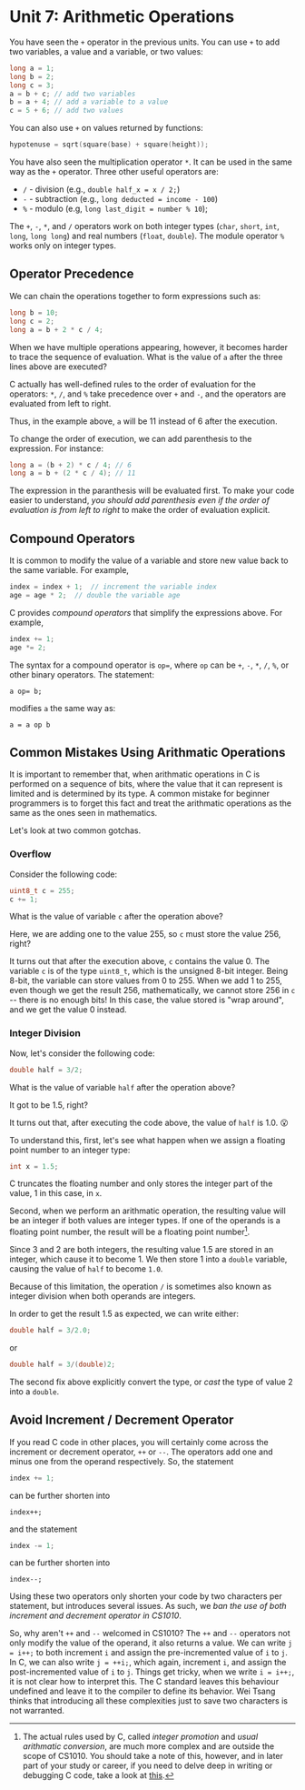 # Unit 7: Arithmetic Operations

You have seen the `+` operator in the previous units.  You can use `+` to add two variables, a value and a variable, or two values:

```C
long a = 1;
long b = 2;
long c = 3;
a = b + c; // add two variables
b = a + 4; // add a variable to a value
c = 5 + 6; // add two values
```

You can also use `+` on values returned by functions:

```C
hypotenuse = sqrt(square(base) + square(height));
```

You have also seen the multiplication operator `*`.  It can be used in the same way as the `+` operator.  Three other useful operators are:

- `/` - division (e.g., `double half_x = x / 2;`)
- `-` - subtraction (e.g., `long deducted = income - 100`)
- `%` - modulo (e.g, `long last_digit = number % 10`);

The `+`, `-`, `*`, and `/` operators work on both integer types (`char`, `short`, `int`, `long`, `long long`) and real numbers (`float`, `double`).  The module operator `%` works only on integer types.

## Operator Precedence
   
We can chain the operations together to form expressions such as:

```C
long b = 10;
long c = 2;
long a = b + 2 * c / 4;
```

When we have multiple operations appearing, however, it becomes harder to trace the sequence of evaluation.  What is the value of `a` after the three lines above are executed?

C actually has well-defined rules to the order of evaluation for the operators: `*`, `/`, and `%` take precedence over `+` and `-`, and the operators are evaluated from left to right.  

Thus, in the example above, `a` will be 11 instead of 6 after the execution.

To change the order of execution, we can add parenthesis to the expression.  For instance:

```C
long a = (b + 2) * c / 4; // 6
long a = b + (2 * c / 4); // 11
```

The expression in the paranthesis will be evaluated first.  To make your code easier to understand, _you should add parenthesis even if the order of evaluation is from left to right_ to make the order of evaluation explicit.

## Compound Operators

It is common to modify the value of a variable and store new value back to the same variable.  For example,

```C
index = index + 1;  // increment the variable index
age = age * 2;  // double the variable age
```

C provides _compound operators_ that simplify the expressions above.  For example,

```C
index += 1;
age *= 2;
```

The syntax for a compound operator is `op=`, where `op` can be `+`, `-`, `*`, `/`, `%`, or other binary operators.  The statement:

```
a op= b;
```

modifies `a` the same way as:

```
a = a op b
```

## Common Mistakes Using Arithmatic Operations

It is important to remember that, when arithmatic operations in C is performed on a sequence of bits, where the value that it can represent is limited and is determined by its type.  A common mistake for beginner programmers is to forget this fact and treat the arithmatic operations as the same as the ones seen in mathematics.  

Let's look at two common gotchas.

### Overflow

Consider the following code:

```C
uint8_t c = 255;
c += 1;
```

What is the value of variable `c` after the operation above?

Here, we are adding one to the value 255, so `c` must store the value 256, right?

It turns out that after the execution above, `c` contains the value 0.  The variable `c` is of the type `uint8_t`, which is the unsigned 8-bit integer.  Being 8-bit, the variable can store values from 0 to 255.  When we add 1 to 255, even though we get the result 256, mathematically, we cannot store 256 in `c` -- there is no enough bits!  In this case, the value stored is "wrap around", and we get the value 0 instead.

### Integer Division

Now, let's consider the following code:

```C
double half = 3/2;
```

What is the value of variable `half` after the operation above?

It got to be 1.5, right?  

It turns out that, after executing the code above, the value of `half` is 1.0.  :open_mouth:

To understand this, first, let's see what happen when we assign a floating point number to an integer type:

```C
int x = 1.5;
```

C truncates the floating number and only stores the integer part of the value, 1 in this case, in `x`.

Second, when we perform an arithmatic operation, the resulting value will be an integer if both values are integer types.  If one of the operands is a floating point number, the result will be a floating point number[^1].

Since 3 and 2 are both integers, the resulting value 1.5 are stored in an integer, which cause it to become 1.  We then store 1 into a `double` variable, causing the value of `half` to become `1.0`.

Because of this limitation, the operation `/` is sometimes also known as integer division when both operands are integers.  

In order to get the result 1.5 as expected, we can write either:
```C
double half = 3/2.0;
```

or 

```C
double half = 3/(double)2;
```

The second fix above explicitly convert the type, or _cast_ the type of value 2 into a `double`.

[^1]: The actual rules used by C, called _integer promotion_ and _usual arithmatic conversion_, are much more complex and are outside the scope of CS1010.  You should take a note of this, however, and in later part of your study or career, if you need to delve deep in writing or debugging C code, take a look at [this](https://wiki.sei.cmu.edu/confluence/display/c/INT02-C.+Understand+integer+conversion+rules).

## Avoid Increment / Decrement Operator 

If you read C code in other places, you will certainly come across the increment or decrement operator, `++` or `--`.  The operators add one and minus one from the operand respectively.  So, the statement

```C
index += 1;
```

can be further shorten into 

```
index++;
```

and the statement

```C
index -= 1;
```

can be further shorten into 

```
index--;
```

Using these two operators only shorten your code by two characters per statement, but introduces several issues.  As such, we _ban the use of both increment and decrement operator in CS1010_.

So, why aren't `++` and `--` welcomed in CS1010?  The `++` and `--` operators not only modify the value of the operand, it also returns a value.  We can write `j = i++;` to both increment `i` and assign the pre-incremented value of `i` to `j`.  In C, we can also write `j = ++i;`, which again, increment `i`, and assign the post-incremented value of `i` to `j`.  Things get tricky, when we write `i = i++;`, it is not clear how to interpret this.  The C standard leaves this behaviour undefined and leave it to the compiler to define its behavior.  Wei Tsang thinks that introducing all these complexities just to save two characters is not warranted.
